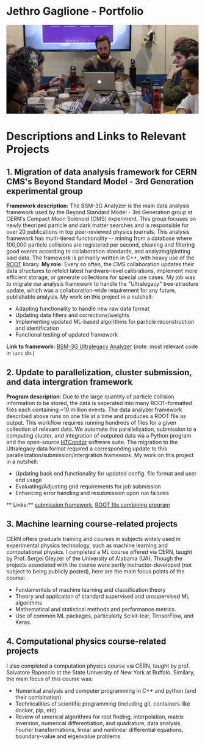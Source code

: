 # Jethro Gaglione - Portfolio
![My Image](fermilabDAS.png)
# Descriptions and Links to Relevant Projects

## 1. Migration of data analysis framework for CERN CMS's Beyond Standard Model - 3rd Generation experimental group
**Framework description:** The BSM-3G Analyzer is the main data analysis framework used by the Beyond Standard Model - 3rd Generation group at CERN's Compact Muon Solenoid (CMS) experiment. This group focuses on newly theorized particle and dark matter searches and is responsible for over 20 publications in top peer-reviewed physics journals. This analysis framework has multi-tiered functionality -- mining from a database where 100,000 particle collisions are registered per second, cleaning and filtering good events according to collaboration standards, and analyzing/plotting said data. 
The framework is primarily written in C++, with heavy use of the [ROOT](https://root.cern/) library.
**My role:** Every so often, the CMS collaboration updates their data structures to refelct latest hardware-level calibrations, implement more efficient storage, or generate collections for special use cases. My job was to migrate our analysis framework to handle the "Ultralegacy" tree-structure update, which was a collaboration-wide requirement for any future, publishable analysis. My work on this project in a nutshell:

- Adapting functionality to handle new raw data format
- Updating data filters and corrections/weights
- Implementing updated ML-based algorithms for particle reconstruction and identification 
- Functional testing of updated framework

**Link to framework:** [BSM-3G Ultralegacy Analyzer](https://github.com/BSM3G/NanoAOD_Analyzer_UL) (note: most relevant code in `\src` dir.)

## 2. Update to parallelization, cluster submission, and data intergration framework
**Program description:** Due to the large quantity of particle collision information to be stored, the data is seperated into many ROOT-formatted files each containing ~10 million events. The data analyzer framework described above runs on one file at a time and produces a ROOT file as output. This workflow requires running hundreds of files for a given collection of relevant data. We automate the parallelization, submission to a computing cluster, and integration of outputed data via a Python program and the open-source [HTCondor](https://htcondor.org/) software suite. The migration to the Ultralegacy data format required a corresponding update to this parallelization/submission/intergration framework. My work on this project in a nutshell:

- Updating back end functionality for updated config. file format and user end usage
- Evaluating/Adjusting grid requirements for job submission
- Enhancing error handling and resubmission upon run failures

** Links:** [submission framework](https://github.com/BSM3G/NanoAOD_Submission), [ROOT file combining program](https://github.com/BSM3G/NanoAOD_Analyzer_UL/blob/master/add_root_files_2016.py)

## 3. Machine learning course-related projects
CERN offers graduate training and courses in subjects widely used in experimental physics technology, such as machine learning and computational physics. I completed a ML course offered via CERN, taught by Prof. Sergei Gleyzer of the University of Alabama (UA). Though the projects associated with the course were partly instructor-developed (not subject to being publicly posted), here are the main focus points of the course:
- Fundamentals of machine learning and classification theory
- Theory and application of standard supervised and unsupervised ML algorithms
- Mathematical and statistical methods and performance metrics.
- Use of common ML packages, particularly Scikit-lear, TensorFlow, and Keras.

## 4. Computational physics course-related projects
I also completed a computation physics course via CERN, taught by prof. Salvatore Rapoccio at the State University of New York at Buffalo. Similary, the main focus of this course was:

- Numerical analysis and computer programming in C++ and python (and their combination)
- Technicalities of scientific programming (including git, containers like docker, pip, etc)
- Review of umerical algorithms for root finding, interpolation, matrix inversion, numerical differentiation, and quadrature, data analysis, Fourier transformations, linear and nonlinear differential equations, boundary-value and eigenvalue problems.






